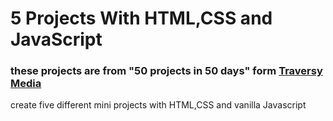 # 5 Projects With HTML,CSS and JavaScript
### these projects are from "50 projects in 50 days" form [Traversy Media](https://www.youtube.com/watch?v=JkeyKeK3V24)

create five different mini projects with HTML,CSS and vanilla Javascript
